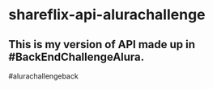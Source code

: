 ﻿# shareflix-api-alurachallenge

## This is my version of API made up in #BackEndChallengeAlura.

#alurachallengeback
